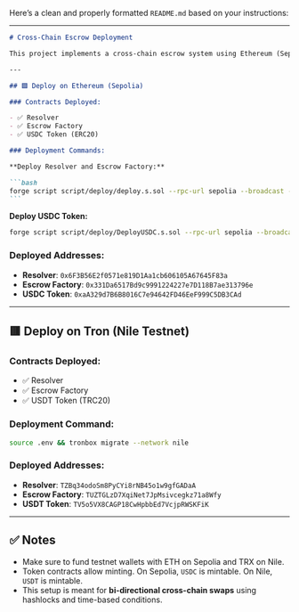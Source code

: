 Here’s a clean and properly formatted `README.md` based on your instructions:

---

````markdown
# Cross-Chain Escrow Deployment

This project implements a cross-chain escrow system using Ethereum (Sepolia testnet) and Tron (Nile testnet), allowing secure token transfers between chains.

---

## 🟩 Deploy on Ethereum (Sepolia)

### Contracts Deployed:

- ✅ Resolver
- ✅ Escrow Factory
- ✅ USDC Token (ERC20)

### Deployment Commands:

**Deploy Resolver and Escrow Factory:**

```bash
forge script script/deploy/deploy.s.sol --rpc-url sepolia --broadcast --verify -vvvv
```
````

**Deploy USDC Token:**

```bash
forge script script/deploy/DeployUSDC.s.sol --rpc-url sepolia --broadcast -vvvv
```

### Deployed Addresses:

- **Resolver**: `0x6F3B56E2f0571e819D1Aa1cb606105A67645F83a`
- **Escrow Factory**: `0x331Da6517Bd9c9991224227e7D118B7ae313796e`
- **USDC Token**: `0xaA329d7B6B8016C7e94642FD46EeF999C5DB3CAd`

---

## 🟥 Deploy on Tron (Nile Testnet)

### Contracts Deployed:

- ✅ Resolver
- ✅ Escrow Factory
- ✅ USDT Token (TRC20)

### Deployment Command:

```bash
source .env && tronbox migrate --network nile
```

### Deployed Addresses:

- **Resolver**: `TZBq34odoSm8PyCYi8rNB45o1w9gfGADaA`
- **Escrow Factory**: `TUZTGLzD7XqiNet7JpMsivcegkz71a8Wfy`
- **USDT Token**: `TV5o5VX8CAGP18CwHpbbEd7VcjpRWSKFiK`

---

## ✅ Notes

- Make sure to fund testnet wallets with ETH on Sepolia and TRX on Nile.
- Token contracts allow minting. On Sepolia, `USDC` is mintable. On Nile, `USDT` is mintable.
- This setup is meant for **bi-directional cross-chain swaps** using hashlocks and time-based conditions.

```

```
